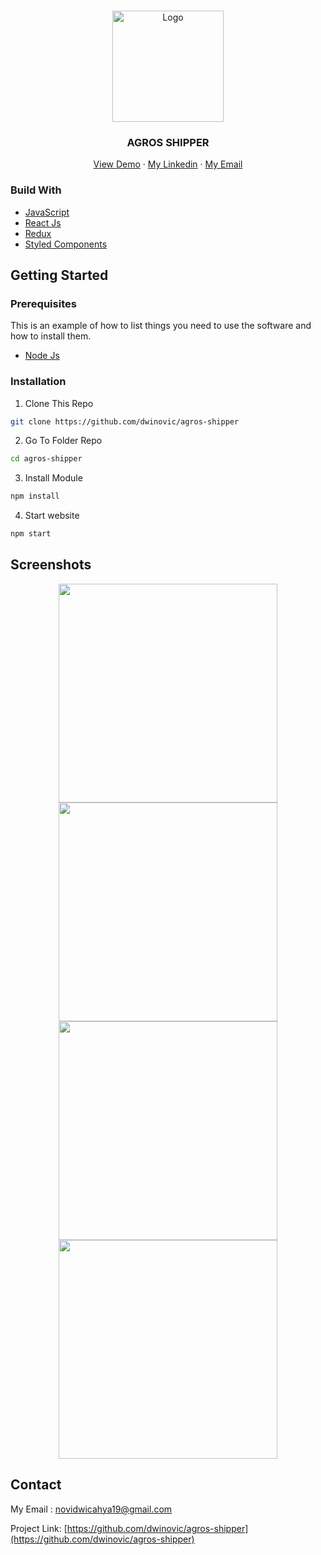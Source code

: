 <!-- PROJECT LOGO -->
<br />
<p align="center">
  <a href="https://github.com/dwinovic/agros-shipper">
    <img src="https://res.cloudinary.com/dnv-images/image/upload/v1632420172/logo-icon_1_uuma2t.png" alt="Logo" width="178" height="178">
  </a>

  <h3 align="center">AGROS SHIPPER</h3>

  <p align="center">
    <a href="https://agros-shipper.vercel.app/">View Demo</a>
    ·
    <a href="https://www.linkedin.com/in/novidwicahya/">My Linkedin</a>
    ·
    <a href="novidwicahya19@gmail.com">My Email</a>
  </p>
</p>

### Build With
* [JavaScript](https://www.javascript.com/)
* [React Js](https://reactjs.org/)
* [Redux](https://redux.js.org/)
* [Styled Components](https://styled-components.com/)

## Getting Started

### Prerequisites

This is an example of how to list things you need to use the software and how to install them.
* [Node Js](https://nodejs.org/en/download/)

### Installation

1. Clone This Repo
```sh
git clone https://github.com/dwinovic/agros-shipper
```
2. Go To Folder Repo
```sh
cd agros-shipper
```
3. Install Module
```sh
npm install
```
4. Start website
```sh
npm start
```

## Screenshots

<div align="center">
    <img width="350" src="https://res.cloudinary.com/dnv-images/image/upload/v1632498751/image_1_bwased.png">   
    <img width="350" src="https://res.cloudinary.com/dnv-images/image/upload/v1632498749/2_jyiitd.png">
</div>
<div align="center">
    <img width="350" src="https://res.cloudinary.com/dnv-images/image/upload/v1632498746/3_sbkxa7.png">   
    <img width="350" src="https://res.cloudinary.com/dnv-images/image/upload/v1632498743/4_xymxwp.png">
</div>

## Contact
My Email : novidwicahya19@gmail.com

Project Link: [https://github.com/dwinovic/agros-shipper](https://github.com/dwinovic/agros-shipper)
